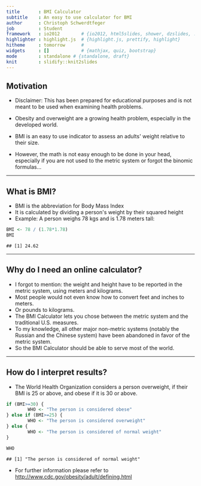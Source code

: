 ```yaml
---
title       : BMI Calculator
subtitle    : An easy to use calculator for BMI
author      : Christoph Schwerdtfeger
job         : Student
framework   : io2012        # {io2012, html5slides, shower, dzslides, ...}
highlighter : highlight.js  # {highlight.js, prettify, highlight}
hitheme     : tomorrow      # 
widgets     : []            # {mathjax, quiz, bootstrap}
mode        : standalone # {standalone, draft}
knit        : slidify::knit2slides
---
```


## Motivation

* Disclaimer: This has been prepared for educational purposes and is not meant to be used when examining health problems.

* Obesity and overweight are a growing health problem, especially in the developed world.
* BMI is an easy to use indicator to assess an adults' weight relative to their size.
* However, the math is not easy enough to be done in your head, especially if you are not used to the metric system or forgot the binomic formulas...


---

## What is BMI?

* BMI is the abbreviation for Body Mass Index
* It is calculated by dividing a person's weight by their squared height
* Example: A person weighs 78 kgs and is 1.78 meters tall:


```r
BMI <- 78 / (1.78*1.78)
BMI
```

```
## [1] 24.62
```


---

## Why do I need an online calculator?

* I forgot to mention: the weight and height have to be reported in the metric system, using meters and kilograms.
* Most people would not even know how to convert feet and inches to meters.
* Or pounds to kilograms.
* The BMI Calculator lets you chose between the metric system and the traditional U.S. measures.
* To my knowledge, all other major non-metric systems (notably the Russian and the Chinese system) have been abandoned in favor of the metric system.
* So the BMI Calculator should be able to serve most of the world.

---

## How do I interpret results?

* The World Health Organization considers a person overweight, if their BMI is 25 or above, and obese if it is 30 or above.


```r
if (BMI>=30) {
        WHO <- "The person is considered obese"
} else if (BMI>=25) {
        WHO <- "The person is considered overweight"
} else {
        WHO <- "The person is considered of normal weight"
}

WHO
```

```
## [1] "The person is considered of normal weight"
```


* For further information please refer to http://www.cdc.gov/obesity/adult/defining.html



